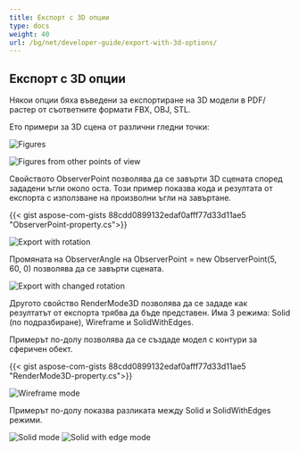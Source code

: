 ```yaml
---
title: Експорт с 3D опции
type: docs
weight: 40
url: /bg/net/developer-guide/export-with-3d-options/
---
```


## **Експорт с 3D опции**

Някои опции бяха въведени за експортиране на 3D модели в PDF/растер от съответните формати FBX, OBJ, STL.

Ето примери за 3D сцена от различни гледни точки:

![Figures](/_assets/guide/3d/fig1.png)

![Figures from other points of view](/_assets/guide/3d/fig2.png)

Свойството ObserverPoint позволява да се завърти 3D сцената според зададени ъгли около оста. Този пример показва кода и резултата от експорта с използване на произволни ъгли на завъртане.

{{< gist aspose-com-gists 88cdd0899132edaf0afff77d33d11ae5 "ObserverPoint-property.cs">}}

![Export with rotation](/_assets/guide/3d/fig3.png)

Промяната на ObserverAngle на ObserverPoint = new ObserverPoint(5, 60, 0) позволява да се завърти сцената.

![Export with changed rotation](/_assets/guide/3d/fig4.png)

Другото свойство RenderMode3D позволява да се зададе как резултатът от експорта трябва да бъде представен. Има 3 режима: Solid (по подразбиране), Wireframe и SolidWithEdges.

Примерът по-долу позволява да се създаде модел с контури за сферичен обект.

{{< gist aspose-com-gists 88cdd0899132edaf0afff77d33d11ae5 "RenderMode3D-property.cs">}}

![Wireframe mode](/_assets/guide/3d/fig5.png)

Примерът по-долу показва разликата между Solid и SolidWithEdges режими.

![Solid mode](/_assets/guide/3d/fig6.png)
![Solid with edge mode](/_assets/guide/3d/fig7.png)

